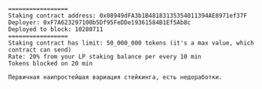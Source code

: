     =================
    Staking contract address: 0x08949dFA3b1B48183135354011394AE8971ef37F 
    Deployer: 0xF7A623297100b5Df95FeDDe19361584B1Ef5Ab8c
    Deployed to block: 10280711
    =================
    Staking contract has limit: 50_000_000 tokens (it's a max value, which contract can send)
    Rate: 20% from your LP staking balance per every 10 min
    Tokens blocked on 20 min

    Первичная наипростейшая вариация стейкинга, есть недоработки.
